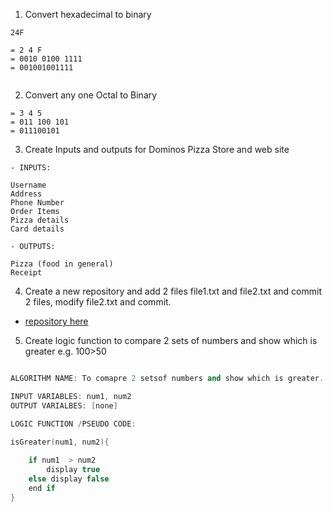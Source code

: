 1) Convert hexadecimal to binary 
```
24F

= 2 4 F
= 0010 0100 1111
= 001001001111


```

2) Convert any one Octal to Binary

```
= 3 4 5
= 011 100 101
= 011100101

```

3) Create Inputs and outputs for Dominos Pizza Store and web site


```
- INPUTS:

Username
Address
Phone Number
Order Items
Pizza details
Card details

```

```
- OUTPUTS:

Pizza (food in general)
Receipt

```

4) Create a new repository and add 2 files file1.txt and file2.txt and commit 2 files, modify file2.txt and commit.

- [repository here](./repo/)

5) Create logic function to compare 2 sets of numbers and show which is greater e.g. 100>50

```cpp

ALGORITHM NAME: To comapre 2 setsof numbers and show which is greater.

INPUT VARIABLES: num1, num2
OUTPUT VARIALBES: [none]

LOGIC FUNCTION /PSEUDO CODE: 

isGreater(num1, num2){
    
    if num1  > num2
        display true     
    else display false
    end if
}

```